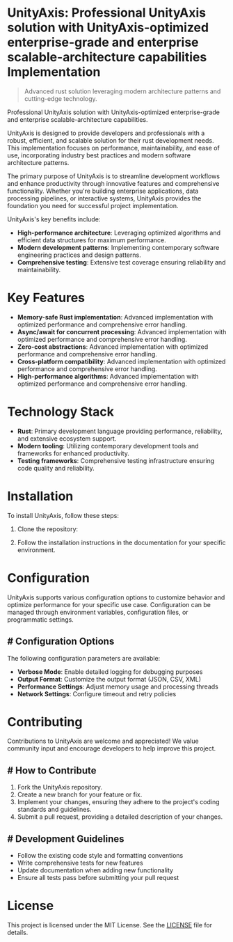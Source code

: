 <!-- fallback_UnityAxis_20250803163644_15450 -->

# UnityAxis: Professional UnityAxis solution with UnityAxis-optimized enterprise-grade and enterprise scalable-architecture capabilities Implementation
> Advanced rust solution leveraging modern architecture patterns and cutting-edge technology.

Professional UnityAxis solution with UnityAxis-optimized enterprise-grade and enterprise scalable-architecture capabilities.

UnityAxis is designed to provide developers and professionals with a robust, efficient, and scalable solution for their rust development needs. This implementation focuses on performance, maintainability, and ease of use, incorporating industry best practices and modern software architecture patterns.

The primary purpose of UnityAxis is to streamline development workflows and enhance productivity through innovative features and comprehensive functionality. Whether you're building enterprise applications, data processing pipelines, or interactive systems, UnityAxis provides the foundation you need for successful project implementation.

UnityAxis's key benefits include:

* **High-performance architecture**: Leveraging optimized algorithms and efficient data structures for maximum performance.
* **Modern development patterns**: Implementing contemporary software engineering practices and design patterns.
* **Comprehensive testing**: Extensive test coverage ensuring reliability and maintainability.

# Key Features

* **Memory-safe Rust implementation**: Advanced implementation with optimized performance and comprehensive error handling.
* **Async/await for concurrent processing**: Advanced implementation with optimized performance and comprehensive error handling.
* **Zero-cost abstractions**: Advanced implementation with optimized performance and comprehensive error handling.
* **Cross-platform compatibility**: Advanced implementation with optimized performance and comprehensive error handling.
* **High-performance algorithms**: Advanced implementation with optimized performance and comprehensive error handling.

# Technology Stack

* **Rust**: Primary development language providing performance, reliability, and extensive ecosystem support.
* **Modern tooling**: Utilizing contemporary development tools and frameworks for enhanced productivity.
* **Testing frameworks**: Comprehensive testing infrastructure ensuring code quality and reliability.

# Installation

To install UnityAxis, follow these steps:

1. Clone the repository:


2. Follow the installation instructions in the documentation for your specific environment.

# Configuration

UnityAxis supports various configuration options to customize behavior and optimize performance for your specific use case. Configuration can be managed through environment variables, configuration files, or programmatic settings.

## # Configuration Options

The following configuration parameters are available:

* **Verbose Mode**: Enable detailed logging for debugging purposes
* **Output Format**: Customize the output format (JSON, CSV, XML)
* **Performance Settings**: Adjust memory usage and processing threads
* **Network Settings**: Configure timeout and retry policies

# Contributing

Contributions to UnityAxis are welcome and appreciated! We value community input and encourage developers to help improve this project.

## # How to Contribute

1. Fork the UnityAxis repository.
2. Create a new branch for your feature or fix.
3. Implement your changes, ensuring they adhere to the project's coding standards and guidelines.
4. Submit a pull request, providing a detailed description of your changes.

## # Development Guidelines

* Follow the existing code style and formatting conventions
* Write comprehensive tests for new features
* Update documentation when adding new functionality
* Ensure all tests pass before submitting your pull request

# License

This project is licensed under the MIT License. See the [LICENSE](https://github.com/AbdullahRashid133/UnityAxis/blob/main/LICENSE) file for details.
